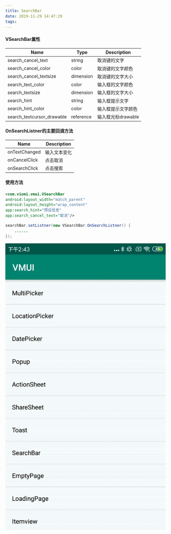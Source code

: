 ```yaml
---
title: SearchBar
date: 2019-11-29 14:47:29
tags:
---
```

#### VSearchBar属性

| Name                       | Type      | Description        |
| -------------------------- | --------- | ------------------ |
| search_cancel_text         | string    | 取消键的文字       |
| search_cancel_color        | color     | 取消键的文字颜色   |
| search_cancel_textsize     | dimension | 取消键的文字大小   |
| search_text_color          | color     | 输入框的文字颜色   |
| search_textsize            | dimension | 输入框的文字大小   |
| search_hint                | string    | 输入框提示文字     |
| search_hint_color          | color     | 输入框提示文字颜色 |
| search_textcursor_drawable | reference | 输入框光标drawable |

#### OnSearchListner的主要回调方法

| Name          | Description  |
| ------------- | ------------ |
| onTextChanged | 输入文本变化 |
| onCancelClick | 点击取消     |
| onSearchClick | 点击搜索     |

#### 使用方法

```xml
<com.viomi.vmui.VSearchBar    
android:layout_width="match_parent"  
android:layout_height="wrap_content"   
app:search_hint="预设信息"    
app:search_cancel_text="取消"/>
```

```java
searchBar.setListner(new VSearchBar.OnSearchListner() {
    ......
});
```

![SearchBar](images/searchbar.gif)